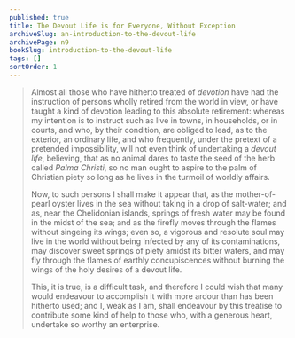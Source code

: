```yaml
---
published: true
title: The Devout Life is for Everyone, Without Exception
archiveSlug: an-introduction-to-the-devout-life
archivePage: n9
bookSlug: introduction-to-the-devout-life
tags: []
sortOrder: 1
---
```


> Almost all those who have hitherto treated of *devotion* have had the instruction of persons wholly retired from the world in view, or have taught a kind of devotion leading to this absolute retirement: whereas my intention is to instruct such as live in towns, in households, or in courts, and who, by their condition, are obliged to lead, as to the exterior, an ordinary life, and who frequently, under the pretext of a pretended impossibility, will not even think of undertaking a *devout life*, believing, that as no animal dares to taste the seed of the herb called *Palma Christi*, so no man ought to aspire to the palm of Christian piety so long as he lives in the turmoil of worldly affairs.
>
> Now, to such persons I shall make it appear that, as the mother-of-pearl oyster lives in the sea without taking in a drop of salt-water; and as, near the Chelidonian islands, springs of fresh water may be found in the midst of the sea; and as the firefly moves through the flames without singeing its wings; even so, a vigorous and resolute soul may live in the world without being infected by any of its contaminations, may discover sweet springs of piety amidst its bitter waters, and may fly through the flames of earthly concupiscences without burning the wings of the holy desires of a devout life.
>
> This, it is true, is a difficult task, and therefore I could wish that many would endeavour to accomplish it with more ardour than has been hitherto used; and I, weak as I am, shall endeavour by this treatise to contribute some kind of help to those who, with a generous heart, undertake so worthy an enterprise.

